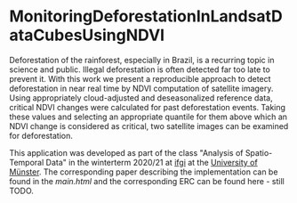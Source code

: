 # MonitoringDeforestationInLandsatDataCubesUsingNDVI

Deforestation of the rainforest, especially in Brazil, is a recurring topic in science and public. 
Illegal deforestation is often detected far too late to prevent it.
With this work we present a reproducible approach to detect deforestation in near real time by NDVI computation of satellite imagery. 
Using appropriately cloud-adjusted and deseasonalized reference data, critical NDVI changes were calculated for past deforestation events.
Taking these values and selecting an appropriate quantile for them above which an NDVI change is considered as critical, two satellite images can be examined for deforestation.

This application was developed as part of the class "Analysis of Spatio-Temporal Data" in the winterterm 2020/21 at [ifgi](https://www.uni-muenster.de/Geoinformatics/en/index.html) at the [University of Münster](https://www.uni-muenster.de/en/).
The corresponding paper describing the implementation can be found in the *main.html* and the corresponding ERC can be found here - still TODO. 

